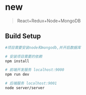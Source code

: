 # new

> React+Redux+Node+MongoDB

## Build Setup

```bash
#项目需要安装node和mongodb,并开启数据库

# 安装项目需要的依赖
npm install

# 前端开发服务 localhost:9000
npm run dev

# 后端服务 localhost:9001
node server/server
```
